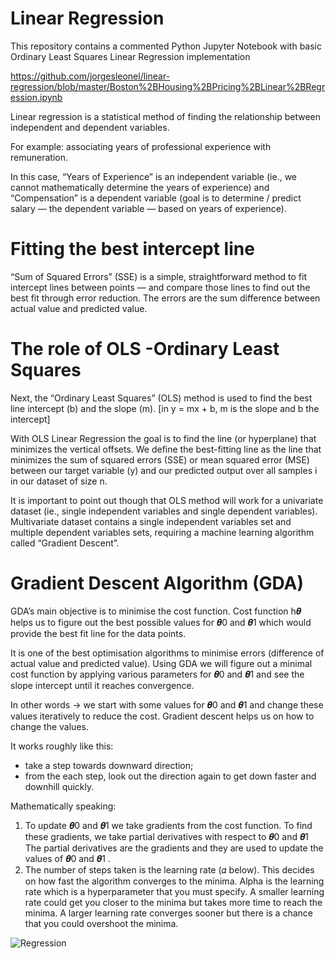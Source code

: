 #
# Linear Regression 

This repository contains a commented Python Jupyter Notebook with basic Ordinary Least Squares Linear Regression implementation

https://github.com/jorgesleonel/linear-regression/blob/master/Boston%2BHousing%2BPricing%2BLinear%2BRegression.ipynb


Linear regression is a statistical method of finding the relationship between independent and dependent variables.

For example: associating years of professional experience with remuneration.

In this case, “Years of Experience” is an independent variable (ie., we cannot mathematically determine the years of experience) and “Compensation” is a dependent variable (goal is to determine / predict salary — the dependent variable — based on years of experience).

# Fitting the best intercept line

“Sum of Squared Errors” (SSE) is a simple, straightforward method to fit intercept lines between points — and compare those lines to find out the best fit through error reduction. The errors are the sum difference between actual value and predicted value.

# The role of OLS -Ordinary Least Squares

Next, the “Ordinary Least Squares” (OLS) method is used to find the best line intercept (b) and the slope (m). [in y = mx + b, m is the slope and b the intercept]

With OLS Linear Regression the goal is to find the line (or hyperplane) that minimizes the vertical offsets. We define the best-fitting line as the line that minimizes the sum of squared errors (SSE) or mean squared error (MSE) between our target variable (y) and our predicted output over all samples i in our dataset of size n.

It is important to point out though that OLS method will work for a univariate dataset (ie., single independent variables and single dependent variables). Multivariate dataset contains a single independent variables set and multiple dependent variables sets, requiring a machine learning algorithm called “Gradient Descent”.

# Gradient Descent Algorithm (GDA)

GDA’s main objective is to minimise the cost function.
Cost function h𝜽 helps us to figure out the best possible values for 𝜽0 and 𝜽1 which would provide the best fit line for the data points.

It is one of the best optimisation algorithms to minimise errors (difference of actual value and predicted value). Using GDA we will figure out a minimal cost function by applying various parameters for 𝜽0 and 𝜽1 and see the slope intercept until it reaches convergence.

In other words → we start with some values for 𝜽0 and 𝜽1 and change these values iteratively to reduce the cost. Gradient descent helps us on how to change the values.

It works roughly like this:

* take a step towards downward direction;
* from the each step, look out the direction again to get down faster and downhill quickly.

Mathematically speaking:

1. To update 𝜽0 and 𝜽1 we take gradients from the cost function. To find these gradients, we take partial derivatives with respect to 𝜽0 and 𝜽1
The partial derivatives are the gradients and they are used to update the values of 𝜽0 and 𝜽1 .
2. The number of steps taken is the learning rate (𝛼 below). This decides on how fast the algorithm converges to the minima.
Alpha is the learning rate which is a hyperparameter that you must specify. A smaller learning rate could get you closer to the minima but takes more time to reach the minima. A larger learning rate converges sooner but there is a chance that you could overshoot the minima.

![Regression](http://rasbt.github.io/mlxtend/user_guide/regressor/LinearRegression_files/simple_regression.png)

